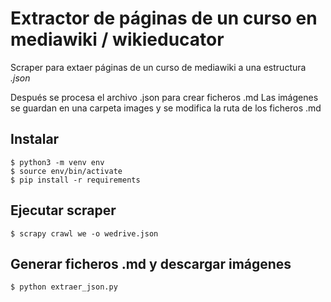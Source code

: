 # Extractor de páginas de un curso en mediawiki / wikieducator


Scraper para extaer páginas de un curso de mediawiki a una estructura *.json*

Después se procesa el archivo .json para crear ficheros .md Las imágenes se guardan en una carpeta images 
y se modifica la ruta de los ficheros .md

## Instalar
```
$ python3 -m venv env
$ source env/bin/activate
$ pip install -r requirements
```

## Ejecutar scraper
```
$ scrapy crawl we -o wedrive.json
```

## Generar ficheros .md y descargar imágenes
```
$ python extraer_json.py
```



